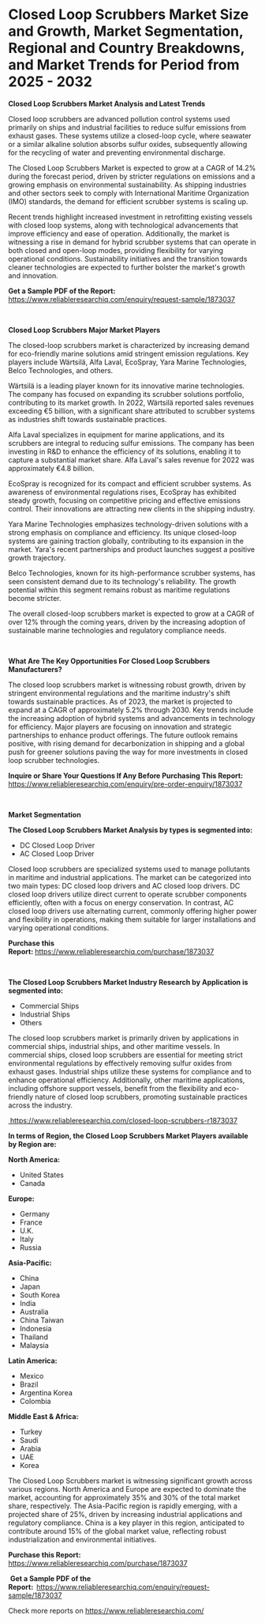 <p><h1>Closed Loop Scrubbers Market Size and Growth, Market Segmentation, Regional and Country Breakdowns, and Market Trends for Period from 2025 -  2032</h1></p><p><strong>Closed Loop Scrubbers Market Analysis and Latest Trends</strong></p>
<p><p>Closed loop scrubbers are advanced pollution control systems used primarily on ships and industrial facilities to reduce sulfur emissions from exhaust gases. These systems utilize a closed-loop cycle, where seawater or a similar alkaline solution absorbs sulfur oxides, subsequently allowing for the recycling of water and preventing environmental discharge. </p><p>The Closed Loop Scrubbers Market is expected to grow at a CAGR of 14.2% during the forecast period, driven by stricter regulations on emissions and a growing emphasis on environmental sustainability. As shipping industries and other sectors seek to comply with International Maritime Organization (IMO) standards, the demand for efficient scrubber systems is scaling up. </p><p>Recent trends highlight increased investment in retrofitting existing vessels with closed loop systems, along with technological advancements that improve efficiency and ease of operation. Additionally, the market is witnessing a rise in demand for hybrid scrubber systems that can operate in both closed and open-loop modes, providing flexibility for varying operational conditions. Sustainability initiatives and the transition towards cleaner technologies are expected to further bolster the market's growth and innovation.</p></p>
<p><strong>Get a Sample PDF of the Report:&nbsp;</strong> <a href="https://www.reliableresearchiq.com/enquiry/request-sample/1873037?utm_campaign=2447&utm_medium=2&utm_source=Github&utm_content=ia&utm_term=16022025&utm_id=closed-loop-scrubbers">https://www.reliableresearchiq.com/enquiry/request-sample/1873037</a></p>
<p>&nbsp;</p>
<p><strong>Closed Loop Scrubbers Major Market Players</strong></p>
<p><p>The closed-loop scrubbers market is characterized by increasing demand for eco-friendly marine solutions amid stringent emission regulations. Key players include Wärtsilä, Alfa Laval, EcoSpray, Yara Marine Technologies, Belco Technologies, and others.</p><p>Wärtsilä is a leading player known for its innovative marine technologies. The company has focused on expanding its scrubber solutions portfolio, contributing to its market growth. In 2022, Wärtsilä reported sales revenues exceeding €5 billion, with a significant share attributed to scrubber systems as industries shift towards sustainable practices.</p><p>Alfa Laval specializes in equipment for marine applications, and its scrubbers are integral to reducing sulfur emissions. The company has been investing in R&D to enhance the efficiency of its solutions, enabling it to capture a substantial market share. Alfa Laval's sales revenue for 2022 was approximately €4.8 billion.</p><p>EcoSpray is recognized for its compact and efficient scrubber systems. As awareness of environmental regulations rises, EcoSpray has exhibited steady growth, focusing on competitive pricing and effective emissions control. Their innovations are attracting new clients in the shipping industry.</p><p>Yara Marine Technologies emphasizes technology-driven solutions with a strong emphasis on compliance and efficiency. Its unique closed-loop systems are gaining traction globally, contributing to its expansion in the market. Yara's recent partnerships and product launches suggest a positive growth trajectory.</p><p>Belco Technologies, known for its high-performance scrubber systems, has seen consistent demand due to its technology's reliability. The growth potential within this segment remains robust as maritime regulations become stricter.</p><p>The overall closed-loop scrubbers market is expected to grow at a CAGR of over 12% through the coming years, driven by the increasing adoption of sustainable marine technologies and regulatory compliance needs.</p></p>
<p>&nbsp;</p>
<p><strong>What Are The Key Opportunities For Closed Loop Scrubbers Manufacturers?</strong></p>
<p><p>The closed loop scrubbers market is witnessing robust growth, driven by stringent environmental regulations and the maritime industry's shift towards sustainable practices. As of 2023, the market is projected to expand at a CAGR of approximately 5.2% through 2030. Key trends include the increasing adoption of hybrid systems and advancements in technology for efficiency. Major players are focusing on innovation and strategic partnerships to enhance product offerings. The future outlook remains positive, with rising demand for decarbonization in shipping and a global push for greener solutions paving the way for more investments in closed loop scrubber technologies.</p></p>
<p><strong>Inquire or Share Your Questions If Any Before Purchasing This Report:</strong> <a href="https://www.reliableresearchiq.com/enquiry/pre-order-enquiry/1873037?utm_campaign=2447&utm_medium=2&utm_source=Github&utm_content=ia&utm_term=16022025&utm_id=closed-loop-scrubbers">https://www.reliableresearchiq.com/enquiry/pre-order-enquiry/1873037</a></p>
<p>&nbsp;</p>
<p><strong>Market Segmentation</strong></p>
<p><strong>The Closed Loop Scrubbers Market Analysis by types is segmented into:</strong></p>
<p><ul><li>DC Closed Loop Driver</li><li>AC Closed Loop Driver</li></ul></p>
<p><p>Closed loop scrubbers are specialized systems used to manage pollutants in maritime and industrial applications. The market can be categorized into two main types: DC closed loop drivers and AC closed loop drivers. DC closed loop drivers utilize direct current to operate scrubber components efficiently, often with a focus on energy conservation. In contrast, AC closed loop drivers use alternating current, commonly offering higher power and flexibility in operations, making them suitable for larger installations and varying operational conditions.</p></p>
<p><strong>Purchase this Report:&nbsp;</strong><a href="https://www.reliableresearchiq.com/purchase/1873037?utm_campaign=2447&utm_medium=2&utm_source=Github&utm_content=ia&utm_term=16022025&utm_id=closed-loop-scrubbers">https://www.reliableresearchiq.com/purchase/1873037</a></p>
<p>&nbsp;</p>
<p><strong>The Closed Loop Scrubbers Market Industry Research by Application is segmented into:</strong></p>
<p><ul><li>Commercial Ships</li><li>Industrial Ships</li><li>Others</li></ul></p>
<p><p>The closed loop scrubbers market is primarily driven by applications in commercial ships, industrial ships, and other maritime vessels. In commercial ships, closed loop scrubbers are essential for meeting strict environmental regulations by effectively removing sulfur oxides from exhaust gases. Industrial ships utilize these systems for compliance and to enhance operational efficiency. Additionally, other maritime applications, including offshore support vessels, benefit from the flexibility and eco-friendly nature of closed loop scrubbers, promoting sustainable practices across the industry.</p></p>
<p><a href="https://www.reliableresearchiq.com/closed-loop-scrubbers-r1873037?utm_campaign=2447&utm_medium=2&utm_source=Github&utm_content=ia&utm_term=16022025&utm_id=closed-loop-scrubbers">&nbsp;https://www.reliableresearchiq.com/closed-loop-scrubbers-r1873037</a></p>
<p><strong>In terms of Region, the Closed Loop Scrubbers Market Players available by Region are:</strong></p>
<p>
    <p> <strong> North America: </strong>
        <ul>
            <li>United States</li>
            <li>Canada</li>
        </ul>
        </p> 
    <p> <strong> Europe: </strong>
        <ul>
            <li>Germany</li>
            <li>France</li>
            <li>U.K.</li>
            <li>Italy</li>
            <li>Russia</li>
        </ul>
        </p> 
    <p> <strong> Asia-Pacific: </strong>
        <ul>
            <li>China</li>
            <li>Japan</li>
            <li>South Korea</li>
            <li>India</li>
            <li>Australia</li>
            <li>China Taiwan</li>
            <li>Indonesia</li>
            <li>Thailand</li>
            <li>Malaysia</li>
        </ul>
        </p> 
    <p> <strong> Latin America: </strong>
        <ul>
            <li>Mexico</li>
            <li>Brazil</li>
            <li>Argentina Korea</li>
            <li>Colombia</li>
        </ul>
        </p> 
    <p> <strong> Middle East & Africa: </strong>
        <ul>
            <li>Turkey</li>
            <li>Saudi</li>
            <li>Arabia</li>
            <li>UAE</li>
            <li>Korea</li>
        </ul>
    </p>
    </p>
<p><p>The Closed Loop Scrubbers market is witnessing significant growth across various regions. North America and Europe are expected to dominate the market, accounting for approximately 35% and 30% of the total market share, respectively. The Asia-Pacific region is rapidly emerging, with a projected share of 25%, driven by increasing industrial applications and regulatory compliance. China is a key player in this region, anticipated to contribute around 15% of the global market value, reflecting robust industrialization and environmental initiatives.</p></p>
<p><strong>Purchase this Report: </strong><a href="https://www.reliableresearchiq.com/purchase/1873037?utm_campaign=2447&utm_medium=2&utm_source=Github&utm_content=ia&utm_term=16022025&utm_id=closed-loop-scrubbers">https://www.reliableresearchiq.com/purchase/1873037</a></p>
<p>&nbsp;<strong>Get a Sample PDF of the Report:&nbsp;&nbsp;</strong><a href="https://www.reliableresearchiq.com/enquiry/request-sample/1873037?utm_campaign=2447&utm_medium=2&utm_source=Github&utm_content=ia&utm_term=16022025&utm_id=closed-loop-scrubbers">https://www.reliableresearchiq.com/enquiry/request-sample/1873037</a></p>
<p><strong></strong></p>
<p>Check more reports on <a href="https://www.reliableresearchiq.com/?utm_campaign=2447&utm_medium=2&utm_source=Github&utm_content=ia&utm_term=16022025&utm_id=closed-loop-scrubbers">https://www.reliableresearchiq.com/</a></p>